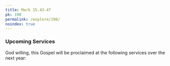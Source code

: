 ```yaml
---
title: Mark 15.43-47
pk: 198
permalink: /explore/198/
noindex: true
---
```


### Upcoming Services

God willing, this Gospel will be proclaimed at the following services over the next year:


